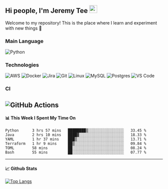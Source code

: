 ## Hi people, I'm Jeremy Tee <img src="https://media.giphy.com/media/hvRJCLFzcasrR4ia7z/giphy.gif" width="25px">

Welcome to my repository! This is the place where I learn and experiment with new things :rofl:

### Main Language
![Python](https://img.shields.io/badge/-Python-fff?&logo=python)

### Technologies

![AWS](https://img.shields.io/badge/-AWS-fff?&logo=Amazon-AWS&logoColor=232F3E)
![Docker](https://img.shields.io/badge/-Docker-fff?&logo=Docker)
![Jira](https://img.shields.io/badge/-Jira-fff?&logo=jira-software&logoColor=0052CC)
![Git](http://img.shields.io/badge/-Git-eee?style=flat-square&logo=git&logoColor=F05032)
![Linux](https://img.shields.io/badge/-Linux-fff?&logo=linux&logoColor=000)
![MySQL](https://img.shields.io/badge/mysql-fff.svg?logo=mysql&logoColor=000")
![Postgres](https://img.shields.io/badge/postgres-fff.svg?logo=postgresql&logoColor=white")
![VS Code](http://img.shields.io/badge/-VS%20Code-eee?style=flat-square&logo=visual-studio-code&logoColor=007ACC)

### CI
![GitHub Actions](https://img.shields.io/badge/githubactions-fff.svg?logo=githubactions&logoColor=white")
---

#### 📊 **This Week I Spent My Time On**
<!--START_SECTION:waka-->

```text
Python      3 hrs 57 mins   ████████▒░░░░░░░░░░░░░░░░   33.45 %
Java        2 hrs 10 mins   ████▓░░░░░░░░░░░░░░░░░░░░   18.33 %
YAML        1 hr 37 mins    ███▒░░░░░░░░░░░░░░░░░░░░░   13.71 %
Terraform   1 hr 9 mins     ██▒░░░░░░░░░░░░░░░░░░░░░░   09.84 %
TOML        58 mins         ██░░░░░░░░░░░░░░░░░░░░░░░   08.24 %
Bash        55 mins         ██░░░░░░░░░░░░░░░░░░░░░░░   07.77 %
```

<!--END_SECTION:waka-->


---

#### 📈 **Github Stats**
[![Top Langs](https://github-readme-stats.vercel.app/api?username=jeremytee97&show_icons=true&count_private=true&hide_title=true&include_all_commits=true)](https://github.com/jeremytee97)
